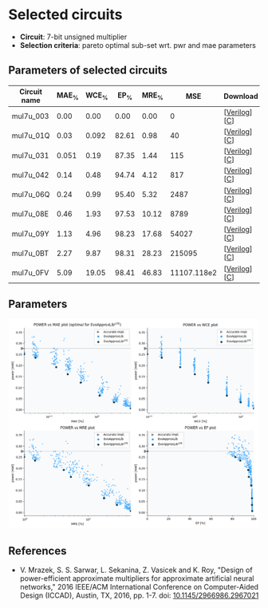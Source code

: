 
Selected circuits
===================
 - **Circuit**: 7-bit unsigned multiplier
 - **Selection criteria**: pareto optimal sub-set wrt. pwr and mae parameters

Parameters of selected circuits
----------------------------

| Circuit name | MAE<sub>%</sub> | WCE<sub>%</sub> | EP<sub>%</sub> | MRE<sub>%</sub> | MSE | Download |
| --- |  --- | --- | --- | --- | --- | --- | 
| mul7u_003 | 0.00 | 0.00 | 0.00 | 0.00 | 0 |  [[Verilog](mul7u_003.v)]  [[C](mul7u_003.c)] |
| mul7u_01Q | 0.03 | 0.092 | 82.61 | 0.98 | 40 |  [[Verilog](mul7u_01Q.v)]  [[C](mul7u_01Q.c)] |
| mul7u_031 | 0.051 | 0.19 | 87.35 | 1.44 | 115 |  [[Verilog](mul7u_031.v)]  [[C](mul7u_031.c)] |
| mul7u_042 | 0.14 | 0.48 | 94.74 | 4.12 | 817 |  [[Verilog](mul7u_042.v)]  [[C](mul7u_042.c)] |
| mul7u_06Q | 0.24 | 0.99 | 95.40 | 5.32 | 2487 |  [[Verilog](mul7u_06Q.v)]  [[C](mul7u_06Q.c)] |
| mul7u_08E | 0.46 | 1.93 | 97.53 | 10.12 | 8789 |  [[Verilog](mul7u_08E.v)]  [[C](mul7u_08E.c)] |
| mul7u_09Y | 1.13 | 4.96 | 98.23 | 17.68 | 54027 |  [[Verilog](mul7u_09Y.v)]  [[C](mul7u_09Y.c)] |
| mul7u_0BT | 2.27 | 9.87 | 98.31 | 28.23 | 215095 |  [[Verilog](mul7u_0BT.v)]  [[C](mul7u_0BT.c)] |
| mul7u_0FV | 5.09 | 19.05 | 98.41 | 46.83 | 11107.118e2 |  [[Verilog](mul7u_0FV.v)]  [[C](mul7u_0FV.c)] |
    
Parameters
--------------
![Parameters figure](fig.png)

References
--------------
   - V. Mrazek, S. S. Sarwar, L. Sekanina, Z. Vasicek and K. Roy, "Design of power-efficient approximate multipliers for approximate artificial neural networks," 2016 IEEE/ACM International Conference on Computer-Aided Design (ICCAD), Austin, TX, 2016, pp. 1-7. doi: [10.1145/2966986.2967021](https://dx.doi.org/10.1145/2966986.2967021)

             